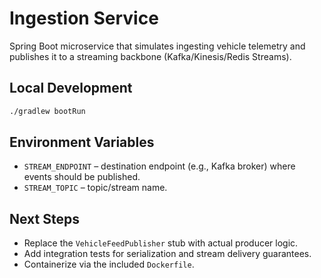 # Ingestion Service

Spring Boot microservice that simulates ingesting vehicle telemetry and publishes it to a streaming backbone (Kafka/Kinesis/Redis Streams).

## Local Development
```bash
./gradlew bootRun
```

## Environment Variables
- `STREAM_ENDPOINT` – destination endpoint (e.g., Kafka broker) where events should be published.
- `STREAM_TOPIC` – topic/stream name.

## Next Steps
- Replace the `VehicleFeedPublisher` stub with actual producer logic.
- Add integration tests for serialization and stream delivery guarantees.
- Containerize via the included `Dockerfile`.
